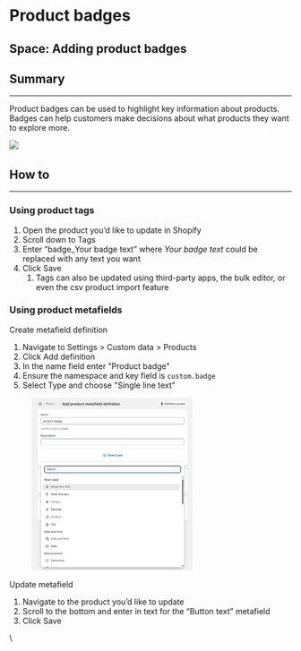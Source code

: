 # Product badges

## Space: Adding product badges

## Summary <a href="#h_c992d077a4" id="h_c992d077a4"></a>

***

Product badges can be used to highlight key information about products. Badges can help customers make decisions about what products they want to explore more.

[![](https://downloads.intercomcdn.com/i/o/1200201854/a2419c4243573ac44cc259f6/CleanShot+2024-10-01+at+11_28_23%402x.png?expires=1744834500\&signature=4cc5a517789bdfb89078f3f1d0598cf2fc30d5de40035963472d8959f7ee12d3\&req=dSInFst%2BnIlaXfMW1HO4zSJjKU8J9MnkbYcdYKH7Y8PEMo1z%2Bhg2pVsYuTsZ%0Aw9LTF1Kn9zdib8h57gs%3D%0A)](https://downloads.intercomcdn.com/i/o/1200201854/a2419c4243573ac44cc259f6/CleanShot+2024-10-01+at+11_28_23%402x.png?expires=1744834500\&signature=4cc5a517789bdfb89078f3f1d0598cf2fc30d5de40035963472d8959f7ee12d3\&req=dSInFst%2BnIlaXfMW1HO4zSJjKU8J9MnkbYcdYKH7Y8PEMo1z%2Bhg2pVsYuTsZ%0Aw9LTF1Kn9zdib8h57gs%3D%0A)

## How to <a href="#h_7c0e773547" id="h_7c0e773547"></a>

***

### Using product tags <a href="#h_f2e0a08411" id="h_f2e0a08411"></a>

1. Open the product you’d like to update in Shopify
2. Scroll down to Tags
3. Enter “badge\_Your badge text” where _Your badge text_ could be replaced with any text you want
4. Click Save
   1. Tags can also be updated using third-party apps, the bulk editor, or even the csv product import feature

### Using product metafields <a href="#h_1611f5b6d5" id="h_1611f5b6d5"></a>

Create metafield definition

1. Navigate to Settings > Custom data > Products
2. Click Add definition
3. In the name field enter "Product badge"
4. Ensure the namespace and key field is `custom.badge`
5. Select Type and choose "Single line text"&#x20;

<figure><img src="../../.gitbook/assets/image.png" alt="" width="287"><figcaption></figcaption></figure>

Update metafield

1. Navigate to the product you’d like to update
2. Scroll to the bottom and enter in text for the “Button text” metafield
3. Click Save

\
